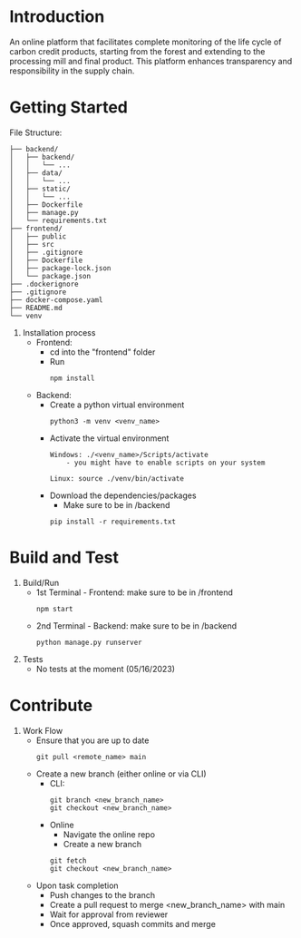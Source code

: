 # Introduction 
An online platform that facilitates complete monitoring of the life cycle of carbon credit products, starting from the forest and extending to the processing mill and final product. This platform enhances transparency and responsibility in the supply chain. 

# Getting Started
File Structure:
```
├── backend/
│   ├── backend/
│   │   └── ...
│   ├── data/
│   │   └── ...
│   ├── static/
│   │   └── ...
│   ├── Dockerfile
│   ├── manage.py
│   └── requirements.txt
├── frontend/
│   ├── public
│   ├── src
│   ├── .gitignore
│   ├── Dockerfile
│   ├── package-lock.json
│   └── package.json
├── .dockerignore
├── .gitignore
├── docker-compose.yaml
├── README.md
└── venv
```

1.	Installation process
    - Frontend:
        - cd into the "frontend" folder
        - Run
            ```
            npm install
            ```
    - Backend:
        - Create a python virtual environment
            ```
            python3 -m venv <venv_name>
            ```
        - Activate the virtual environment
            ```
            Windows: ./<venv_name>/Scripts/activate 
                - you might have to enable scripts on your system

            Linux: source ./venv/bin/activate
            ```
        - Download the dependencies/packages
            - Make sure to be in /backend
            ```
            pip install -r requirements.txt
            ```

# Build and Test
1. Build/Run
    - 1st Terminal - Frontend: make sure to be in /frontend
        ```
        npm start
        ```
    - 2nd Terminal - Backend: make sure to be in /backend
        ```
        python manage.py runserver
        ```
2. Tests
    - No tests at the moment (05/16/2023)


# Contribute
1. Work Flow
    - Ensure that you are up to date
        ```
        git pull <remote_name> main
        ```
    - Create a new branch (either online or via CLI)
        - CLI:
            ```
            git branch <new_branch_name>
            git checkout <new_branch_name>
            ```
        - Online
            - Navigate the online repo
            - Create a new branch
            ```
            git fetch
            git checkout <new_branch_name>
            ```
    - Upon task completion
        - Push changes to the branch
        - Create a pull request to merge <new_branch_name> with main
        - Wait for approval from reviewer
        - Once approved, squash commits and merge